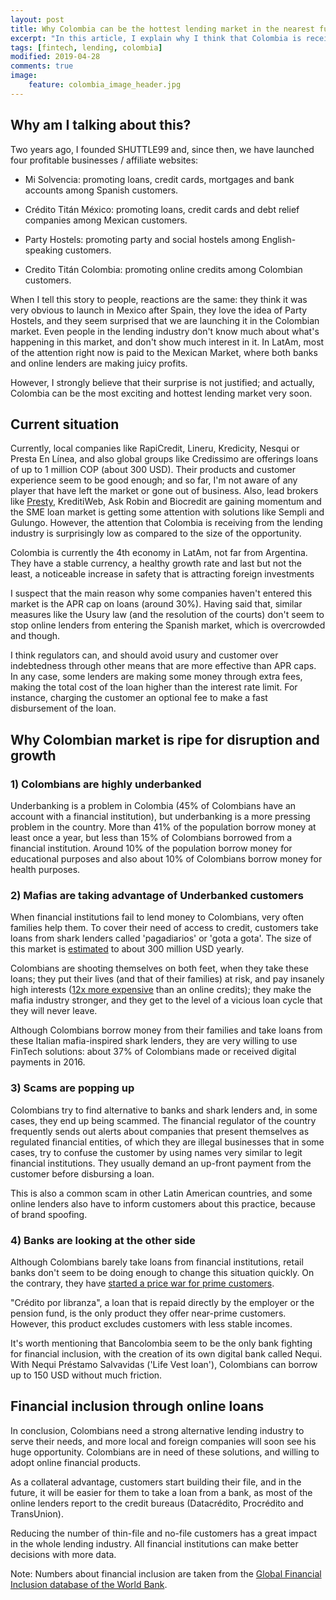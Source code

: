 ```yaml
---
layout: post
title: Why Colombia can be the hottest lending market in the nearest future?
excerpt: "In this article, I explain why I think that Colombia is receiving from the lending industry is surprisingly low as compared to the size of the opportunity."
tags: [fintech, lending, colombia]
modified: 2019-04-28
comments: true
image:
    feature: colombia_image_header.jpg
---
```



## Why am I talking about this?

Two years ago, I founded SHUTTLE99 and, since then, we have launched four profitable businesses / affiliate websites:

- Mi Solvencia: promoting loans, credit cards, mortgages and bank accounts among Spanish customers.

- Crédito Titán México: promoting loans, credit cards and debt relief companies among Mexican customers.

- Party Hostels: promoting party and social hostels among English-speaking customers.

- Credito Titán Colombia: promoting online credits among Colombian customers.

When I tell this story to people, reactions are the same: they think it was very obvious to launch in Mexico after Spain, they love the idea of Party Hostels, and they seem surprised that we are launching it in the Colombian market. Even people in the lending industry don't know much about what's happening in this market, and don't show much interest in it. In LatAm, most of the attention right now is paid to the Mexican Market, where both banks and online lenders are making juicy profits.

However, I strongly believe that their surprise is not justified; and actually, Colombia can be the most exciting and hottest lending market very soon.

## Current situation

Currently, local companies like RapiCredit, Lineru, Kredicity, Nesqui or Presta En Línea, and also global groups like Credissimo are offerings loans of up to 1 million COP (about 300 USD).
Their products and customer experience seem to be good enough; and so far, I'm not aware of any player that have left the market or gone out of business.
Also,
lead brokers like [Presty](https://presty.co), KreditiWeb, Ask Robin and Biocredit are gaining momentum
and the SME loan market is getting some attention with solutions like Sempli and Gulungo.
However, the attention that Colombia is receiving from the lending industry is surprisingly low as compared to the size of the opportunity.

Colombia is currently the 4th economy in LatAm, not far from Argentina. They have a stable currency, a healthy growth rate and last but not the least, a noticeable increase in safety that is attracting foreign investments

I suspect that the main reason why some companies haven't entered this market is the APR cap on loans (around 30%). Having said that, similar measures like the Usury law (and the resolution of the courts) don't seem to stop online lenders from entering the Spanish market, which is overcrowded and though.

I think regulators can, and should avoid usury and customer over indebtedness through other means that are more effective than APR caps. In any case, some lenders are making some money through extra fees, making the total cost of the loan higher than the interest rate limit. For instance, charging the customer an optional fee to make a fast disbursement of the loan.

## Why Colombian market is ripe for disruption and growth

### 1) Colombians are highly underbanked

Underbanking is a problem in Colombia (45% of Colombians have an account with a financial institution), but underbanking is a more pressing problem in the country. More than 41% of the population borrow money at least once a year, but less than 15% of Colombians borrowed from a financial institution. Around 10% of the population borrow money for educational purposes and also about 10% of Colombians borrow money for health purposes.

### 2) Mafias are taking advantage of Underbanked customers

When financial institutions fail to lend money to Colombians, very often families help them. To cover their need of access to credit, customers take loans from shark lenders called 'pagadiarios' or 'gota a gota'. The size of this market is [estimated](https://www.dinero.com/emprendimiento/articulo/lineru-y-rapicredit-eliminan-los-prestamos-gota-a-gota/252462) to about 300 million USD yearly.

Colombians are shooting themselves on both feet, when they take these loans; they put their lives (and that of their families) at risk, and pay insanely high interests ([12x more expensive](https://www.larepublica.co/finanzas/interes-del-gota-a-gota-es-siete-veces-mas-alto-que-el-de-los-microcreditos-2828878) than an online credits); they make the mafia industry stronger, and they get to the level of a vicious loan cycle that they will never leave.

Although Colombians borrow money from their families and take loans from these Italian mafia-inspired shark lenders, they are very willing to use FinTech solutions: about 37% of Colombians made or received digital payments in 2016.

### 3) Scams are popping up

Colombians try to find alternative to banks and shark lenders and, in some cases, they end up being scammed. The financial regulator of the country frequently sends out alerts about companies that present themselves as regulated financial entities, of which they are illegal businesses that in some cases, try to confuse the customer by using names very similar to legit financial institutions. They usually demand an up-front payment from the customer before disbursing a loan.

This is also a common scam in other Latin American countries, and some online lenders also have to inform customers about this practice, because of brand spoofing.

### 4) Banks are looking at the other side

Although Colombians barely take loans from financial institutions, retail banks don't seem to be doing enough to change this situation quickly. On the contrary, they have [started a price war for prime customers](https://m.eltiempo.com/economia/sector-financiero/la-disputa-de-los-bancos-por-clientes-en-colombia-349380).

"Crédito por libranza", a loan that is repaid directly by the employer or the pension fund, is the only product they offer near-prime customers. However, this product excludes customers with less stable incomes.

It's worth mentioning that Bancolombia seem to be the only bank fighting for financial inclusion, with the creation of its own digital bank called Nequi. With Nequi Préstamo Salvavidas ('Life Vest loan'), Colombians can borrow up to 150 USD without much friction.

## Financial inclusion through online loans

In conclusion, Colombians need a strong alternative lending industry to serve their needs, and more local and foreign companies will soon see his huge opportunity. Colombians are in need of these solutions, and willing to adopt online financial products.

As a collateral advantage, customers start building their file, and in the future, it will be easier for them to take a loan from a bank, as most of the online lenders report to the credit bureaus (Datacrédito, Procrédito and TransUnion).

Reducing the number of thin-file and no-file customers has a great impact in the whole lending industry. All financial institutions can make better decisions with more data.

Note: Numbers about financial inclusion are taken from the [Global Financial Inclusion database of the World Bank](https://datacatalog.worldbank.org/dataset/global-financial-inclusion-global-findex-database).
